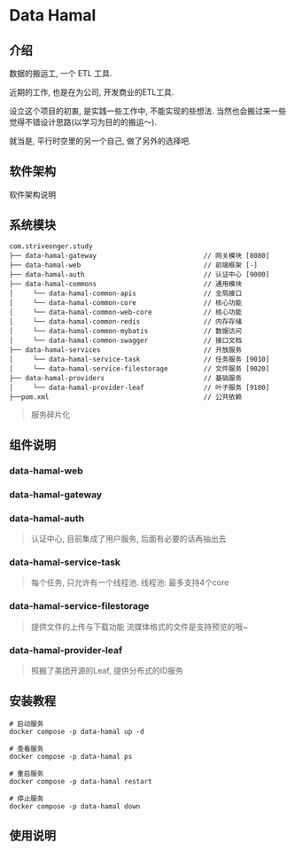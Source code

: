 # Data Hamal

## 介绍

数据的搬运工, 一个 ETL 工具.

近期的工作, 也是在为公司, 开发商业的ETL工具. 

设立这个项目的初衷, 是实践一些工作中, 不能实现的些想法. 当然也会搬过来一些觉得不错设计思路(以学习为目的的搬运～). 

就当是, 平行时空里的另一个自己, 做了另外的选择吧.

## 软件架构

软件架构说明

## 系统模块

~~~
com.striveonger.study
├── data-hamal-gateway                           // 网关模块 [8080]
├── data-hamal-web                               // 前端框架 [-]
├── data-hamal-auth                              // 认证中心 [9000]
├── data-hamal-commons                           // 通用模块
│     └── data-hamal-common-apis                 // 全局接口
│     └── data-hamal-common-core                 // 核心功能
│     └── data-hamal-common-web-core             // 核心功能
│     └── data-hamal-common-redis                // 内存存储
│     └── data-hamal-common-mybatis              // 数据访问
│     └── data-hamal-common-swagger              // 接口文档
├── data-hamal-services                          // 开放服务
│     └── data-hamal-service-task                // 任务服务 [9010]
│     └── data-hamal-service-filestorage         // 文件服务 [9020]
├── data-hamal-providers                         // 基础服务
│     └── data-hamal-provider-leaf               // 叶子服务 [9100]
├──pom.xml                                       // 公共依赖
~~~

>   服务碎片化

## 组件说明

### data-hamal-web

### data-hamal-gateway


### data-hamal-auth
> 认证中心, 目前集成了用户服务, 后面有必要的话再抽出去


### data-hamal-service-task
>   每个任务, 只允许有一个线程池.
>   线程池: 最多支持4个core

### data-hamal-service-filestorage
>   提供文件的上传与下载功能
>   流媒体格式的文件是支持预览的哦~

### data-hamal-provider-leaf
> 照搬了美团开源的Leaf, 提供分布式的ID服务

## 安装教程

```shell
# 启动服务
docker compose -p data-hamal up -d

# 查看服务
docker compose -p data-hamal ps

# 重启服务
docker compose -p data-hamal restart

# 停止服务
docker compose -p data-hamal down
```

## 使用说明
